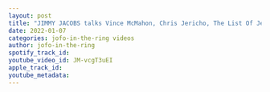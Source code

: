 ```yaml
---
layout: post
title: "JIMMY JACOBS talks Vince McMahon, Chris Jericho, The List Of Jericho & being a writer for the WWE"
date: 2022-01-07
categories: jofo-in-the-ring videos
author: jofo-in-the-ring
spotify_track_id: 
youtube_video_id: JM-vcgT3uEI
apple_track_id: 
youtube_metadata: 
---
```

